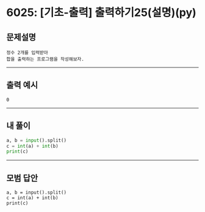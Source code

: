 # 6025: [기초-출력] 출력하기25(설명)(py)
## 문제설명
```
정수 2개를 입력받아
합을 출력하는 프로그램을 작성해보자.
```
***
## 출력 예시
~~~
0
~~~
***
## 내 풀이
```python
a, b = input().split()
c = int(a) + int(b)
print(c)

````
***
## 모범 답안
~~~pyhton
a, b = input().split()
c = int(a) + int(b)
print(c)

~~~